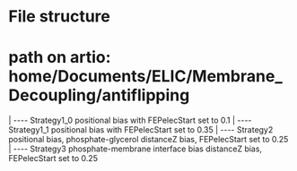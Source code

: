 # File structure
# path on artio: home/Documents/ELIC/Membrane_Decoupling/antiflipping
|
---- Strategy1_0 positional bias with FEPelecStart set to 0.1
|
---- Strategy1_1 positional bias with FEPelecStart set to 0.35
|
---- Strategy2 positional bias, phosphate-glycerol distanceZ bias, FEPelecStart set to 0.25
|
---- Strategy3 phosphate-membrane interface bias distanceZ bias, FEPelecStart set to 0.25

